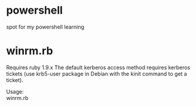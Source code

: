 powershell
==========

spot for my powershell learning

winrm.rb
==========
Requires ruby 1.9.x  The default kerberos access method requires kerberos tickets (use krb5-user package in Debian with the kinit command to get a ticket).

Usage:<br>
winrm.rb <pre><host> <command></pre>
